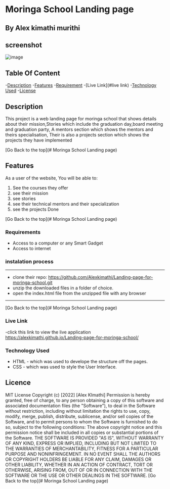 # Moringa School Landing page

## By Alex kimathi murithi

## screenshot
![image](./assests/img/School%20Landing%20Page.png)

## Table Of Content

-[Description](#description)
-[Features](#features)
-[Requirement](#requirement)
-[Live Link](#live link)
-[Technology Used](#technology-used)
-[License](#license)


## Description 

<p>This project is a web landing page for moringa school that shows details about their mission,Stories which include the graduation day,board meeting and graduation party, A mentors section which shows the mentors and theirs specialisation, Their is also a projects section which shows the projects they have implemented</p>

[Go Back to the top](# Moringa School Landing page)

## Features

As a user of the website, You will be able to:

1. See the courses they offer 
2. see their mission
3. see stories
4. see their technical mentors and their specialization
5. see the projects Done

[Go Back to the top](# Moringa School Landing page)

### Requirements
* Access to a computer or any Smart Gadget
* Access to internet

### instalation process 

***
* clone their repo: https://github.com/Alexkimathi/Landing-page-for-moringa-school.git
* unzip the downloaded files in a folder of choice.
* open the index.html file from the unzipped file with any browser

***

[Go Back to the top](# Moringa School Landing page)

### Live Link

-click this link to view the live application https://alexkimathi.github.io/Landing-page-for-moringa-school/


### Technology Used

* HTML - which was used to develope the structure off the pages.
* CSS - which was used to style the User Interface.


## Licence
MIT License
Copyright (c) [2022] [Alex KImathi]
Permission is hereby granted, free of charge, to any person obtaining a copy
of this software and associated documentation files (the "Software"), to deal
in the Software without restriction, including without limitation the rights
to use, copy, modify, merge, publish, distribute, sublicense, and/or sell
copies of the Software, and to permit persons to whom the Software is
furnished to do so, subject to the following conditions:
The above copyright notice and this permission notice shall be included in all
copies or substantial portions of the Software.
THE SOFTWARE IS PROVIDED "AS IS", WITHOUT WARRANTY OF ANY KIND, EXPRESS OR
IMPLIED, INCLUDING BUT NOT LIMITED TO THE WARRANTIES OF MERCHANTABILITY,
FITNESS FOR A PARTICULAR PURPOSE AND NONINFRINGEMENT. IN NO EVENT SHALL THE
AUTHORS OR COPYRIGHT HOLDERS BE LIABLE FOR ANY CLAIM, DAMAGES OR OTHER
LIABILITY, WHETHER IN AN ACTION OF CONTRACT, TORT OR OTHERWISE, ARISING FROM,
OUT OF OR IN CONNECTION WITH THE SOFTWARE OR THE USE OR OTHER DEALINGS IN THE
SOFTWARE.
[Go Back to the top](# Moringa School Landing page)


